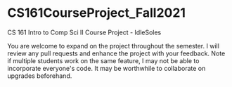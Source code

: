 # CS161CourseProject_Fall2021
CS 161 Intro to Comp Sci II Course Project - IdleSoles

You are welcome to expand on the project throughout the semester. I will review any pull requests and enhance the project with your feedback. 
Note if multiple students work on the same feature, I may not be able to incorporate everyone's code. 
It may be worthwhile to collaborate on upgrades beforehand.
